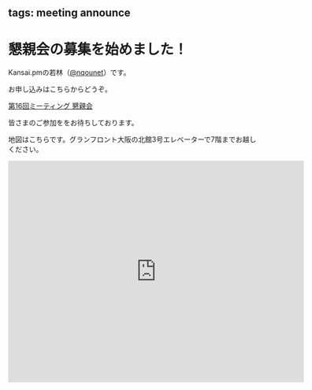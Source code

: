 tags: meeting announce
---
# 懇親会の募集を始めました！

Kansai.pmの若林（[@nqounet](https://twitter.com/nqounet)）です。

お申し込みはこちらからどうぞ。

<a data-width="600" class="doorkeeper-registration-widget" href="https://kansai-perl-mongers.doorkeeper.jp/events/40456">第16回ミーティング 懇親会</a><script src="https://widgets.doorkeeper.jp/w/widget.js"></script>

皆さまのご参加ををお待ちしております。

地図はこちらです。グランフロント大阪の北館3号エレベーターで7階までお越しください。

<iframe src="https://www.google.com/maps/embed?pb=!1m18!1m12!1m3!1d104959.21057494337!2d135.42444789306074!3d34.705802162309425!2m3!1f0!2f0!3f0!3m2!1i1024!2i768!4f13.1!3m3!1m2!1s0x6000e68bfdc842eb%3A0x1a8de1d56168fdcd!2z44OK44Os44OD44K444K144Ot44Oz!5e0!3m2!1sja!2sjp!4v1454603299066" width="600" height="450" frameborder="0" style="border:0" allowfullscreen></iframe>
